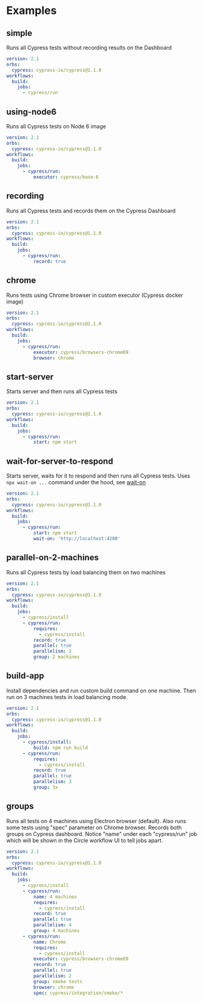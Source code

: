 # Examples

## simple


Runs all Cypress tests without recording results on the Dashboard

```yaml
version: 2.1
orbs:
  cypress: cypress-io/cypress@1.1.0
workflows:
  build:
    jobs:
      - cypress/run

```

## using-node6


Runs all Cypress tests on Node 6 image

```yaml
version: 2.1
orbs:
  cypress: cypress-io/cypress@1.1.0
workflows:
  build:
    jobs:
      - cypress/run:
          executor: cypress/base-6

```

## recording


Runs all Cypress tests and records them on the Cypress Dashboard

```yaml
version: 2.1
orbs:
  cypress: cypress-io/cypress@1.1.0
workflows:
  build:
    jobs:
      - cypress/run:
          record: true

```

## chrome


Runs tests using Chrome browser in custom executor (Cypress docker image)

```yaml
version: 2.1
orbs:
  cypress: cypress-io/cypress@1.1.0
workflows:
  build:
    jobs:
      - cypress/run:
          executor: cypress/browsers-chrome69
          browser: chrome

```

## start-server


Starts server and then runs all Cypress tests

```yaml
version: 2.1
orbs:
  cypress: cypress-io/cypress@1.1.0
workflows:
  build:
    jobs:
      - cypress/run:
          start: npm start

```

## wait-for-server-to-respond


Starts server, waits for it to respond and then runs all Cypress tests. Uses `npx wait-on ...` command under the hood, see [wait-on](https://github.com/jeffbski/wait-on#readme) 

```yaml
version: 2.1
orbs:
  cypress: cypress-io/cypress@1.1.0
workflows:
  build:
    jobs:
      - cypress/run:
          start: npm start
          wait-on: 'http://localhost:4200'

```

## parallel-on-2-machines


Runs all Cypress tests by load balancing them on two machines

```yaml
version: 2.1
orbs:
  cypress: cypress-io/cypress@1.1.0
workflows:
  build:
    jobs:
      - cypress/install
      - cypress/run:
          requires:
            - cypress/install
          record: true
          parallel: true
          parallelism: 2
          group: 2 machines

```

## build-app


Install dependencies and run custom build command on one machine. Then run on 3 machines tests in load balancing mode. 

```yaml
version: 2.1
orbs:
  cypress: cypress-io/cypress@1.1.0
workflows:
  build:
    jobs:
      - cypress/install:
          build: npm run build
      - cypress/run:
          requires:
            - cypress/install
          record: true
          parallel: true
          parallelism: 3
          group: 3x

```

## groups


Runs all tests on 4 machines using Electron browser (default). Also runs some tests using "spec" parameter on Chrome browser. Records both groups on Cypress dashboard. Notice "name" under each "cypress/run" job which will be shown in the Circle workflow UI to tell jobs apart. 

```yaml
version: 2.1
orbs:
  cypress: cypress-io/cypress@1.1.0
workflows:
  build:
    jobs:
      - cypress/install
      - cypress/run:
          name: 4 machines
          requires:
            - cypress/install
          record: true
          parallel: true
          parallelism: 4
          group: 4 machines
      - cypress/run:
          name: Chrome
          requires:
            - cypress/install
          executor: cypress/browsers-chrome69
          record: true
          parallel: true
          parallelism: 2
          group: smoke tests
          browser: chrome
          spec: cypress/integration/smoke/*

```

